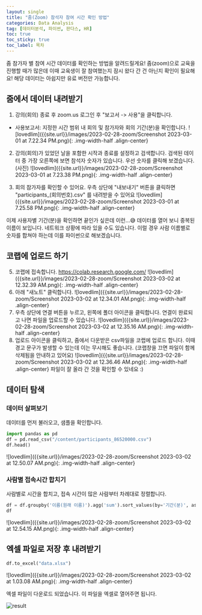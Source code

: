 ```yaml
---
layout: single
title: "줌(Zoom) 참석자 참여 시간 확인 방법"
categories: Data Analysis
tag: [데이터분석, 파이썬, 판다스, HR]
toc: true
toc_sticky: true
toc_label: 목차
---
```


줌 참가자 별 참여 시간 데이터를 확인하는 방법을 알려드릴게요!
줌(zoom)으로 교육을 진행할 때가 많은데 이때 교육생이 잘 참여했는지 잠시 왔다 간 건 아닌지 확인이 필요해요! 해당 데이터는 아쉽지만 유료 버전만 가능합니다.

## 줌에서 데이터 내려받기
1. 강의(회의) 종료 후 zoom.us 로그인 후 "보고서 -> 사용"을 클릭합니다.
  - 사용보고서: 지정한 시간 범위 내 회의 및 참가자와 회의 기간(분)을 확인합니다.
![lovedlim]({{site.url}}/images/2023-02-28-zoom/Screenshot 2023-03-01 at 7.22.34 PM.png){: .img-width-half .align-center}

2. 강의(회의)가 있었던 날을 포함한 시작과 종료를 설정하고 검색합니다. 검색된 데이터 중 가장 오른쪽에 보면 참석자 숫자가 있습니다. 우선 숫자를 클릭해 보겠습니다.
(사진)
![lovedlim]({{site.url}}/images/2023-02-28-zoom/Screenshot 2023-03-01 at 7.23.38 PM.png){: .img-width-half .align-center}

4. 회의 참가자를 확인할 수 있어요. 우측 상단에 "내보내기" 버튼을 클릭하면 "participants_(회의번호).csv" 를 내려받을 수 있어요
![lovedlim]({{site.url}}/images/2023-02-28-zoom/Screenshot 2023-03-01 at 7.25.58 PM.png){: .img-width-half .align-center}

이제 사용자별 기간(분)을 확인하면 끝인가 싶은데
이런...😅 데이터를 열어 보니 중복된 이름이 보입니다. 네트워크 상황에 따라 있을 수도 있습니다. 이럴 경우 사람 이름별로 숫자를 합쳐야 하는데 이를 파이썬으로 해보겠습니다. 

## 코랩에 업로드 하기
5. 코랩에 접속합니다. https://colab.research.google.com/
![lovedlim]({{site.url}}/images/2023-02-28-zoom/Screenshot 2023-03-02 at 12.32.39 AM.png){: .img-width-half .align-center}
6. 아래 "새노트" 클릭합니다.
![lovedlim]({{site.url}}/images/2023-02-28-zoom/Screenshot 2023-03-02 at 12.34.01 AM.png){: .img-width-half .align-center}
7. 우측 상단에 연결 버튼을 누르고, 왼쪽에 폴더 아이콘을 클릭합니다. 연결이 완료되고 나면 파일을 업로드할 수 있습니다. 
![lovedlim]({{site.url}}/images/2023-02-28-zoom/Screenshot 2023-03-02 at 12.35.16 AM.png){: .img-width-half .align-center}
8. 업로드 아이콘을 클릭하고, 줌에서 다운받은 csv파일을 코랩에 업로드 합니다. 이때 경고 문구가 발생할 수 있는데 이는 무시해도 좋습니다. (코랩창을 끄면 파일이 함께 삭제됨을 안내하고 있어요)
![lovedlim]({{site.url}}/images/2023-02-28-zoom/Screenshot 2023-03-02 at 12.36.46 AM.png){: .img-width-half .align-center}
파일이 잘 올라 간 것을 확인할 수 있네요 :) 

## 데이터 탐색
### 데이터 살펴보기
데이터를 먼저 불러오고, 샘플을 확인합니다.
```python
import pandas as pd
df = pd.read_csv("/content/participants_86520000.csv")
df.head()
```
![lovedlim]({{site.url}}/images/2023-02-28-zoom/Screenshot 2023-03-02 at 12.50.07 AM.png){: .img-width-half .align-center}

### 사람별 접속시간 합치기
사람별로 시간을 합치고, 접속 시간이 많은 사람부터 차례대로 정렬합니다.
```python
df = df.groupby('이름(원래 이름)').agg('sum').sort_values(by='기간(분)', ascending=False).reset_index()
df
```
![lovedlim]({{site.url}}/images/2023-02-28-zoom/Screenshot 2023-03-02 at 12.54.15 AM.png){: .img-width-half .align-center}


## 엑셀 파일로 저장 후 내려받기
```python
df.to_excel("data.xlsx")
```
![lovedlim]({{site.url}}/images/2023-02-28-zoom/Screenshot 2023-03-02 at 1.03.08 AM.png){: .img-width-half .align-center}

엑셀 파일이 다운로드 되었습니다.
이 파일을 엑셀로 열어주면 됩니다.

![result]({{site.url}}/images/2023-02-28-zoom/result-7723970.png)



